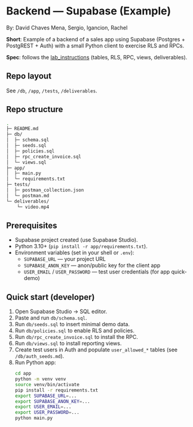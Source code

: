 # Backend — Supabase (Example)

By: David Chaves Mena, Sergio, Igancion, Rachel

**Short**: Example of a backend of a sales app using Supabase (Postgres + PostgREST + Auth) with a small Python client to exercise RLS and RPCs.

**Spec**: follows the [lab_instructions](Lab_Backend_Supabase_Spec.pdf) (tables, RLS, RPC, views, deliverables).

## Repo layout
See `/db`, `/app`, `/tests`, `/deliverables`.

## Repo structure
```bash
.
├─ README.md
├─ db/
│  ├─ schema.sql
│  ├─ seeds.sql
│  ├─ policies.sql
│  ├─ rpc_create_invoice.sql
│  └─ views.sql
├─ app/
│  ├─ main.py
│  └─ requirements.txt
├─ tests/
│  ├─ postman_collection.json
│  └─ postman.md
└─ deliverables/
    └─ video.mp4 
```

## Prerequisites
- Supabase project created (use Supabase Studio).  
- Python 3.10+ (`pip install -r app/requirements.txt`).
- Environment variables (set in your shell or `.env`):
  - `SUPABASE_URL` — your project URL
  - `SUPABASE_ANON_KEY` — anon/public key for the client app
  - `USER_EMAIL` / `USER_PASSWORD` — test user credentials (for app quick-demo)

## Quick start (developer)
1. Open Supabase Studio → SQL editor.
2. Paste and run `db/schema.sql`.
3. Run `db/seeds.sql` to insert minimal demo data.
4. Run `db/policies.sql` to enable RLS and policies.
5. Run `db/rpc_create_invoice.sql` to install the RPC.
6. Run `db/views.sql` to install reporting views.
7. Create test users in Auth and populate `user_allowed_*` tables (see `/db/auth_seeds.md`).
8. Run Python app:
   ```bash
   cd app
   python -m venv venv
   source venv/bin/activate
   pip install -r requirements.txt
   export SUPABASE_URL=...
   export SUPABASE_ANON_KEY=...
   export USER_EMAIL=...
   export USER_PASSWORD=...
   python main.py
   ```
